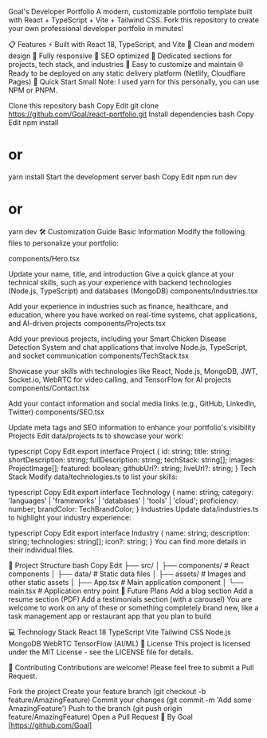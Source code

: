 Goal's Developer Portfolio
A modern, customizable portfolio template built with React + TypeScript + Vite + Tailwind CSS. Fork this repository to create your own professional developer portfolio in minutes!

📋 Features
⚡️ Built with React 18, TypeScript, and Vite
🎨 Clean and modern design
📱 Fully responsive
🎯 SEO optimized
💼 Dedicated sections for projects, tech stack, and industries
📝 Easy to customize and maintain
🌐 Ready to be deployed on any static delivery platform (Netlify, Cloudflare Pages)
🚀 Quick Start
Small Note: I used yarn for this personally, you can use NPM or PNPM.

Clone this repository
bash
Copy
Edit
git clone https://github.com/Goal/react-portfolio.git
Install dependencies
bash
Copy
Edit
npm install
# or
yarn install
Start the development server
bash
Copy
Edit
npm run dev
# or
yarn dev
🛠️ Customization Guide
Basic Information
Modify the following files to personalize your portfolio:

components/Hero.tsx

Update your name, title, and introduction
Give a quick glance at your technical skills, such as your experience with backend technologies (Node.js, TypeScript) and databases (MongoDB)
components/Industries.tsx

Add your experience in industries such as finance, healthcare, and education, where you have worked on real-time systems, chat applications, and AI-driven projects
components/Projects.tsx

Add your previous projects, including your Smart Chicken Disease Detection System and chat applications that involve Node.js, TypeScript, and socket communication
components/TechStack.tsx

Showcase your skills with technologies like React, Node.js, MongoDB, JWT, Socket.io, WebRTC for video calling, and TensorFlow for AI projects
components/Contact.tsx

Add your contact information and social media links (e.g., GitHub, LinkedIn, Twitter)
components/SEO.tsx

Update meta tags and SEO information to enhance your portfolio's visibility
Projects
Edit data/projects.ts to showcase your work:

typescript
Copy
Edit
  export interface Project {
    id: string;
    title: string;
    shortDescription: string;
    fullDescription: string;
    techStack: string[];
    images: ProjectImage[];
    featured: boolean;
    githubUrl?: string;
    liveUrl?: string;
  }
Tech Stack
Modify data/technologies.ts to list your skills:

typescript
Copy
Edit
  export interface Technology {
    name: string;
    category: 'languages' | 'frameworks' | 'databases' | 'tools' | 'cloud';
    proficiency: number;
    brandColor: TechBrandColor;
  }
Industries
Update data/industries.ts to highlight your industry experience:

typescript
Copy
Edit
  export interface Industry {
    name: string;
    description: string;
    technologies: string[];
    icon?: string;
  }
You can find more details in their individual files.

📁 Project Structure
bash
Copy
Edit
├── src/
│   ├── components/       # React components
│   ├── data/            # Static data files
│   ├── assets/          # Images and other static assets
│   ├── App.tsx          # Main application component
│   └── main.tsx         # Application entry point
🔮 Future Plans
 Add a blog section
 Add a resume section (PDF)
 Add a testimonials section (with a carousel)
You are welcome to work on any of these or something completely brand new, like a task management app or restaurant app that you plan to build

💻 Technology Stack
React 18
TypeScript
Vite
Tailwind CSS
Node.js
MongoDB
WebRTC
TensorFlow (AI/ML)
📄 License
This project is licensed under the MIT License - see the LICENSE file for details.

🤝 Contributing
Contributions are welcome! Please feel free to submit a Pull Request.

Fork the project
Create your feature branch (git checkout -b feature/AmazingFeature)
Commit your changes (git commit -m 'Add some AmazingFeature')
Push to the branch (git push origin feature/AmazingFeature)
Open a Pull Request
🤵 By Goal [https://github.com/Goal]
